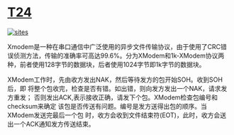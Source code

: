 # [T24](https://github.com/OS-Q/T24)

[![sites](http://182.61.61.133/link/resources/OSQ.png)](http://www.OS-Q.com)

Xmodem是一种在串口通信中广泛使用的异步文件传输协议，由于使用了CRC错误侦测方法，传输的准确率可高达99.6%。分为XModem和1k-XModem协议两种，前者使用128字节的数据块，后者使用1024字节即1k字节的数据块。

 XModem工作时，先由收方发出NAK，然后等待发方的包开始SOH。收到SOH后，即 将整个包收完，检查是否有错。如出错，则向发方发出一个NAK，请求发方重发； 否则发出ACK,表示接收正确，请发下个包。XModem检查包编号和checksum来确定 该包是否传送有问题。编号是发方送得出包的顺序。当XModem发送完最后一个包 时，收方会收到文件结束符(EOT)，此时，收方会送出一个ACK通知发方传送结束。
